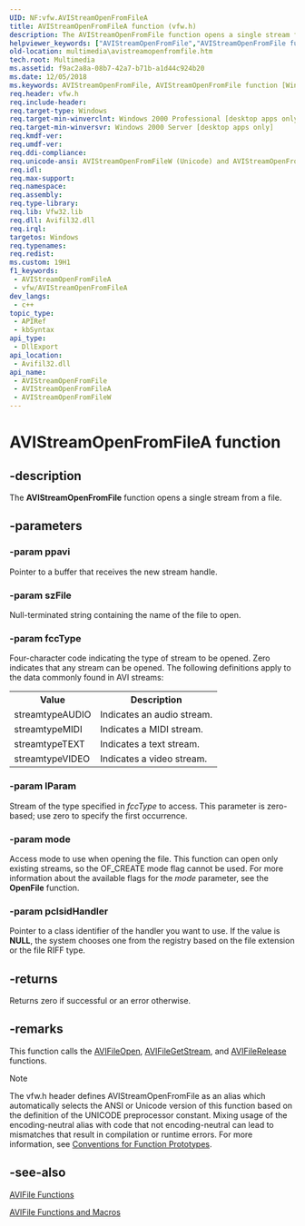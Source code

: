 ```yaml
---
UID: NF:vfw.AVIStreamOpenFromFileA
title: AVIStreamOpenFromFileA function (vfw.h)
description: The AVIStreamOpenFromFile function opens a single stream from a file.
helpviewer_keywords: ["AVIStreamOpenFromFile","AVIStreamOpenFromFile function [Windows Multimedia]","AVIStreamOpenFromFileA","AVIStreamOpenFromFileW","_win32_AVIStreamOpenFromFile","multimedia.avistreamopenfromfile","vfw/AVIStreamOpenFromFile","vfw/AVIStreamOpenFromFileA","vfw/AVIStreamOpenFromFileW"]
old-location: multimedia\avistreamopenfromfile.htm
tech.root: Multimedia
ms.assetid: f9ac2a8a-08b7-42a7-b71b-a1d44c924b20
ms.date: 12/05/2018
ms.keywords: AVIStreamOpenFromFile, AVIStreamOpenFromFile function [Windows Multimedia], AVIStreamOpenFromFileA, AVIStreamOpenFromFileW, _win32_AVIStreamOpenFromFile, multimedia.avistreamopenfromfile, vfw/AVIStreamOpenFromFile, vfw/AVIStreamOpenFromFileA, vfw/AVIStreamOpenFromFileW
req.header: vfw.h
req.include-header: 
req.target-type: Windows
req.target-min-winverclnt: Windows 2000 Professional [desktop apps only]
req.target-min-winversvr: Windows 2000 Server [desktop apps only]
req.kmdf-ver: 
req.umdf-ver: 
req.ddi-compliance: 
req.unicode-ansi: AVIStreamOpenFromFileW (Unicode) and AVIStreamOpenFromFileA (ANSI)
req.idl: 
req.max-support: 
req.namespace: 
req.assembly: 
req.type-library: 
req.lib: Vfw32.lib
req.dll: Avifil32.dll
req.irql: 
targetos: Windows
req.typenames: 
req.redist: 
ms.custom: 19H1
f1_keywords:
 - AVIStreamOpenFromFileA
 - vfw/AVIStreamOpenFromFileA
dev_langs:
 - c++
topic_type:
 - APIRef
 - kbSyntax
api_type:
 - DllExport
api_location:
 - Avifil32.dll
api_name:
 - AVIStreamOpenFromFile
 - AVIStreamOpenFromFileA
 - AVIStreamOpenFromFileW
---
```


# AVIStreamOpenFromFileA function


## -description

The <b>AVIStreamOpenFromFile</b> function opens a single stream from a file.

## -parameters

### -param ppavi

Pointer to a buffer that receives the new stream handle.

### -param szFile

Null-terminated string containing the name of the file to open.

### -param fccType

Four-character code indicating the type of stream to be opened. Zero indicates that any stream can be opened. The following definitions apply to the data commonly found in AVI streams:

<table>
<tr>
<th>Value
                </th>
<th>Description
                </th>
</tr>
<tr>
<td>streamtypeAUDIO</td>
<td>Indicates an audio stream.</td>
</tr>
<tr>
<td>streamtypeMIDI</td>
<td>Indicates a MIDI stream.</td>
</tr>
<tr>
<td>streamtypeTEXT</td>
<td>Indicates a text stream.</td>
</tr>
<tr>
<td>streamtypeVIDEO</td>
<td>Indicates a video stream.</td>
</tr>
</table>

### -param lParam

Stream of the type specified in <i>fccType</i> to access. This parameter is zero-based; use zero to specify the first occurrence.

### -param mode

Access mode to use when opening the file. This function can open only existing streams, so the OF_CREATE mode flag cannot be used. For more information about the available flags for the <i>mode</i> parameter, see the <b>OpenFile</b> function.

### -param pclsidHandler

Pointer to a class identifier of the handler you want to use. If the value is <b>NULL</b>, the system chooses one from the registry based on the file extension or the file RIFF type.

## -returns

Returns zero if successful or an error otherwise.

## -remarks

This function calls the <a href="https://docs.microsoft.com/windows/desktop/api/vfw/nf-vfw-avifileopen">AVIFileOpen</a>, <a href="https://docs.microsoft.com/windows/desktop/api/vfw/nf-vfw-avifilegetstream">AVIFileGetStream</a>, and <a href="https://docs.microsoft.com/windows/desktop/api/vfw/nf-vfw-avifilerelease">AVIFileRelease</a> functions.





> [!NOTE]
> The vfw.h header defines AVIStreamOpenFromFile as an alias which automatically selects the ANSI or Unicode version of this function based on the definition of the UNICODE preprocessor constant. Mixing usage of the encoding-neutral alias with code that not encoding-neutral can lead to mismatches that result in compilation or runtime errors. For more information, see [Conventions for Function Prototypes](/windows/win32/intl/conventions-for-function-prototypes).

## -see-also

<a href="https://docs.microsoft.com/windows/desktop/Multimedia/avifile-functions">AVIFile Functions</a>



<a href="https://docs.microsoft.com/windows/desktop/Multimedia/avifile-functions-and-macros">AVIFile Functions and Macros</a>

